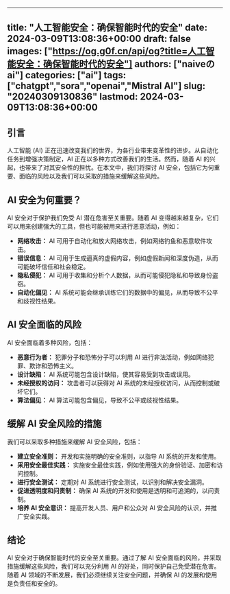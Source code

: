 
---
title: "人工智能安全：确保智能时代的安全"
date: 2024-03-09T13:08:36+00:00
draft: false
images: ["https://og.g0f.cn/api/og?title=人工智能安全：确保智能时代的安全"]
authors: ["naiveのai"]
categories: ["ai"]
tags: ["chatgpt","sora","openai","Mistral AI"]
slug: "20240309130836"
lastmod: 2024-03-09T13:08:36+00:00
---
## 引言

人工智能 (AI) 正在迅速改变我们的世界，为各行业带来变革性的进步。从自动化任务到增强决策制定，AI 正在以多种方式改善我们的生活。然而，随着 AI 的兴起，也带来了对其安全性的担忧。在本文中，我们将探讨 AI 安全，包括它为何重要、面临的风险以及我们可以采取的措施来缓解这些风险。

## AI 安全为何重要？

AI 安全对于保护我们免受 AI 潜在危害至关重要。随着 AI 变得越来越复杂，它们可以用来创建强大的工具，但也可能被用来进行恶意活动，例如：

- **网络攻击：** AI 可用于自动化和放大网络攻击，例如网络钓鱼和恶意软件攻击。
- **错误信息：** AI 可用于生成逼真的虚假内容，例如虚假新闻和深度伪造，从而可能破坏信任和社会稳定。
- **隐私侵犯：** AI 可用于收集和分析个人数据，从而可能侵犯隐私和导致身份盗窃。
- **自动化偏见：** AI 系统可能会继承训练它们的数据中的偏见，从而导致不公平和歧视性结果。

## AI 安全面临的风险

AI 安全面临着多种风险，包括：

- **恶意行为者：** 犯罪分子和恐怖分子可以利用 AI 进行非法活动，例如网络犯罪、欺诈和恐怖主义。
- **设计缺陷：** AI 系统可能包含设计缺陷，使其容易受到攻击或误用。
- **未经授权的访问：** 攻击者可以获得对 AI 系统的未经授权访问，从而控制或破坏它们。
- **算法偏见：** AI 算法可能包含偏见，导致不公平或歧视性结果。

## 缓解 AI 安全风险的措施

我们可以采取多种措施来缓解 AI 安全风险，包括：

- **建立安全准则：** 开发和实施明确的安全准则，以指导 AI 系统的开发和使用。
- **采用安全最佳实践：** 实施安全最佳实践，例如使用强大的身份验证、加密和访问控制。
- **进行安全测试：** 定期对 AI 系统进行安全测试，以识别和解决安全漏洞。
- **促进透明度和问责制：** 确保 AI 系统的开发和使用是透明和可追溯的，以问责制。
- **培养 AI 安全意识：** 提高开发人员、用户和公众对 AI 安全风险的认识，并推广安全实践。

## 结论

AI 安全对于确保智能时代的安全至关重要。通过了解 AI 安全面临的风险，并采取措施缓解这些风险，我们可以充分利用 AI 的好处，同时保护自己免受潜在危害。随着 AI 领域的不断发展，我们必须继续关注安全问题，并确保 AI 的发展和使用是负责任和安全的。
